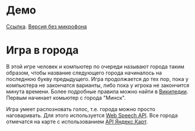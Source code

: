 # Демо
[Ссылка](https://7ada9129.ngrok.io/). [Версия без микрофона](http://165.227.224.91:83/)

# Игра в города
В этой игре человек и компьютер по очереди называют города таким образом, чтобы название следующего города начиналось на последнюю букву предыдущего. Игра продолжается до тех пор, пока у компьютера не закончатся варианты, либо пока у игрока не закончится минута времени. Более подробные правила можно найти в [Википедии](https://ru.wikipedia.org/wiki/%D0%93%D0%BE%D1%80%D0%BE%D0%B4%D0%B0_(%D0%B8%D0%B3%D1%80%D0%B0)).
Первым начинает комьютер с города "Минск".

Игра умеет распозновать голос, т.е. города можно просто наговаривать. Для этого используется [Web Speech API](https://developer.mozilla.org/ru/docs/Web/API/Web_Speech_API).
Все города отмечатся на карте с использованием [API Яндекс.Карт](https://tech.yandex.ru/maps/).